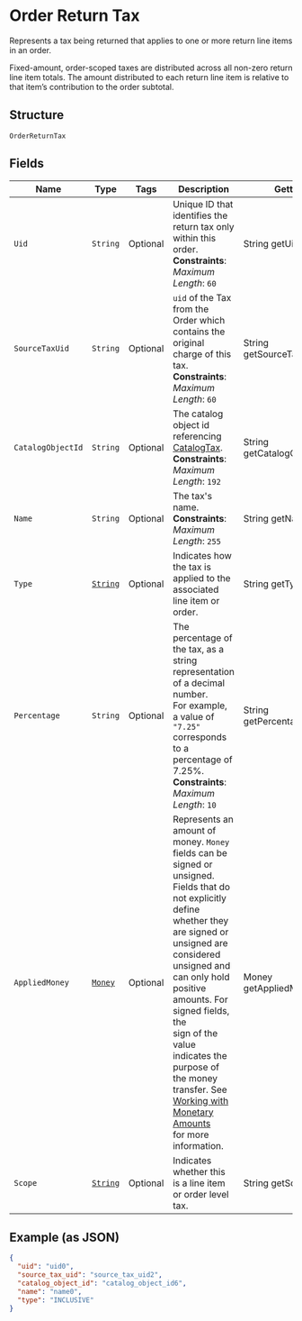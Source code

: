 
# Order Return Tax

Represents a tax being returned that applies to one or more return line items in an order.

Fixed-amount, order-scoped taxes are distributed across all non-zero return line item totals.
The amount distributed to each return line item is relative to that item’s contribution to the
order subtotal.

## Structure

`OrderReturnTax`

## Fields

| Name | Type | Tags | Description | Getter |
|  --- | --- | --- | --- | --- |
| `Uid` | `String` | Optional | Unique ID that identifies the return tax only within this order.<br>**Constraints**: *Maximum Length*: `60` | String getUid() |
| `SourceTaxUid` | `String` | Optional | `uid` of the Tax from the Order which contains the original charge of this tax.<br>**Constraints**: *Maximum Length*: `60` | String getSourceTaxUid() |
| `CatalogObjectId` | `String` | Optional | The catalog object id referencing [CatalogTax](#type-catalogtax).<br>**Constraints**: *Maximum Length*: `192` | String getCatalogObjectId() |
| `Name` | `String` | Optional | The tax's name.<br>**Constraints**: *Maximum Length*: `255` | String getName() |
| `Type` | [`String`](/doc/models/order-line-item-tax-type.md) | Optional | Indicates how the tax is applied to the associated line item or order. | String getType() |
| `Percentage` | `String` | Optional | The percentage of the tax, as a string representation of a decimal number.<br>For example, a value of `"7.25"` corresponds to a percentage of 7.25%.<br>**Constraints**: *Maximum Length*: `10` | String getPercentage() |
| `AppliedMoney` | [`Money`](/doc/models/money.md) | Optional | Represents an amount of money. `Money` fields can be signed or unsigned.<br>Fields that do not explicitly define whether they are signed or unsigned are<br>considered unsigned and can only hold positive amounts. For signed fields, the<br>sign of the value indicates the purpose of the money transfer. See<br>[Working with Monetary Amounts](https://developer.squareup.com/docs/build-basics/working-with-monetary-amounts)<br>for more information. | Money getAppliedMoney() |
| `Scope` | [`String`](/doc/models/order-line-item-tax-scope.md) | Optional | Indicates whether this is a line item or order level tax. | String getScope() |

## Example (as JSON)

```json
{
  "uid": "uid0",
  "source_tax_uid": "source_tax_uid2",
  "catalog_object_id": "catalog_object_id6",
  "name": "name0",
  "type": "INCLUSIVE"
}
```

